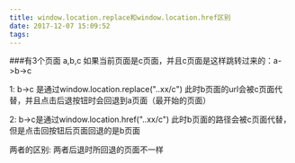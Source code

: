 ```yaml
---
title: window.location.replace和window.location.href区别
date: 2017-12-07 15:09:52
tags:
---
```

###有3个页面 a,b,c
如果当前页面是c页面，并且c页面是这样跳转过来的：a->b->c

1: b->c 是通过window.location.replace("..xx/c")   此时b页面的url会被c页面代替，并且点击后退按钮时会回退到a页面（最开始的页面）

2: b->c是通过window.location.href("..xx/c")    此时b页面的路径会被c页面代替，但是点击回按钮后页面回退的是b页面

两者的区别: 两者后退时所回退的页面不一样